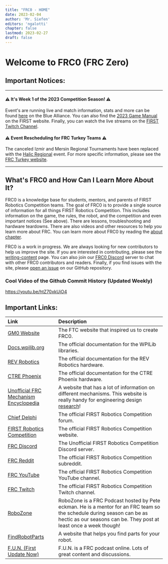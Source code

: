 ```yaml
---
title: "FRC0 - HOME"
date: 2023-02-04
author: 'Mr. Siefen'
editors: 'ngalotti'
chapter: false
lastmod: 2023-02-27
draft: false
---
```


# Welcome to FRC0 (FRC Zero)

## Important Notices:
---

#### &#x26A0; It's Week 1 of the 2023 Competition Season! &#x26A0;

Event's are running live and match information, stats and more can be found [here](https://www.thebluealliance.com/events) on the Blue Alliance.  You can also find the [2023 Game Manual](https://firstfrc.blob.core.windows.net/frc2023/Manual/2023FRCGameManual.pdf) on the FIRST website.  Finally, you can watch the live streams on the [FIRST Twitch Channel](https://www.thebluealliance.com/gameday#chat=hidden).

#### &#x26A0; Event Rescheduling for FRC Turkey Teams &#x26A0;

The canceled Izmir and Mersin Regional Tournaments have been replaced with the [Halic Regional](https://frc-events.firstinspires.org/2023/TUHC) event. For more specific information, please see the [FRC Turkey website](https://www.frcturkey.org/2023-izmir-mersin-regional/).

---

## What's FRC0 and How Can I Learn More About It?

FRC0 is a knowledge base for students, mentors, and parents of FIRST Robotics Competition teams.  The goal of FRC0 is to provide a single source of information for all things FIRST Robotics Competition.  This includes information on the game, the rules, the robot, and the competition and even important notices (See above). There are lessons, troubleshooting and hardware teardowns.  There are also videos and other resources to help you learn more about FRC. You can learn more about FRC0 by reading the [about chapter](/about/).

FRC0 is a work in progress.  We are always looking for new contributors to help us improve the site.  If you are interested in contributing, please see the [writing-content](/about/writing-content) page. You can also join our [FRC0 Discord](https://discord.gg/Ja2WFKCjEK) server to chat with other FRC0 contributors and readers. Finally, if you find issues with the site, please [open an issue](https://github.com/frc0/frc0site/issues/new/choose) on our GitHub repository.

### Cool Video of the Github Commit History (Updated Weekly)

https://youtu.be/htZ70xkUiO4

## Important Links:

| Link | Description |
| :--- | :--- |
| [GM0 Website](https://gm0.org) | The FTC website that inspired us to create FRC0. |
| [Docs.wpilib.org](https://docs.wpilib.org/en/stable/) | The official documentation for the WPILib libraries. |
| [REV Robotics](https://docs.revrobotics.com/docs/rev-ion) | The official documentation for the REV Robotics hardware. |
| [CTRE Phoenix](https://phoenix-documentation.readthedocs.io/en/latest/) | The official documentation for the CTRE Phoenix hardware. |
| [Unofficial FRC Mechanism Encyclopedia](https://www.projectb.net.au/resources/robot-mechanisms/) | A website that has a lot of information on different mechanisms. This website is really handy for engineering design [research](https://frczero.org/engineering_design/design_process/research_the_problem/)! |
| [Chief Delphi](https://www.chiefdelphi.com/) | The official FIRST Robotics Competition forum. |
| [FIRST Robotics Competition](https://www.firstinspires.org/robotics/frc) | The official FIRST Robotics Competition website. |
| [FRC Discord](https://discord.gg/frc) | The Unofficial FIRST Robotics Competition Discord server. |
| [FRC Reddit](https://www.reddit.com/r/FRC/) | The official FIRST Robotics Competition subreddit. |
| [FRC YouTube](https://www.youtube.com/@FIRSTRoboticsCompetition) | The official FIRST Robotics Competition YouTube channel. |
| [FRC Twitch](https://www.twitch.tv/firstinspires) | The official FIRST Robotics Competition Twitch channel. |
| [RoboZone](https://www.youtube.com/c/RoboZoneTV) | RoboZone is a FRC Podcast hosted by Pete eckman. He is a mentor for an FRC team so the schedule during season can be as hectic as our seasons can be. They post at least once a week though! |
| [FindRobotParts](https://www.findrobotparts.com/) | A website that helps you find parts for your robot. |
| [F.U.N. (First Update Now)](https://www.youtube.com/firstupdatesnow) | F.U.N. is a FRC podcast online. Lots of great content and discussions. |
